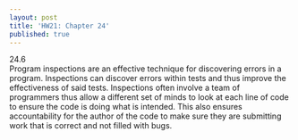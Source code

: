 ```yaml
---
layout: post
title: 'HW21: Chapter 24'
published: true
---
```


24.6<br>
Program inspections are an effective technique for discovering errors in a program. Inspections can discover errors within tests and thus improve the effectiveness of said tests. Inspections often involve a team of programmers thus allow a different set of minds to look at each line of code to ensure the code is doing what is intended. This also ensures accountability for the author of the code to make sure they are submitting work that is correct and not filled with bugs. 

